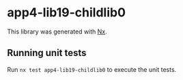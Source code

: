 # app4-lib19-childlib0

This library was generated with [Nx](https://nx.dev).

## Running unit tests

Run `nx test app4-lib19-childlib0` to execute the unit tests.
